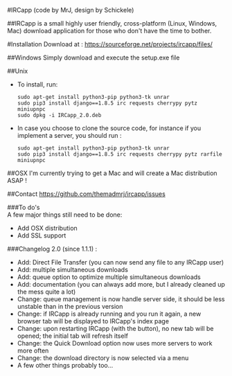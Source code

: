#IRCapp (code by MrJ, design by Schickele)

##IRCapp is a small highly user friendly, cross-platform (Linux, Windows, Mac) download application for those who don't have the time to bother.

#Installation
Download at : <https://sourceforge.net/projects/ircapp/files/>

##Windows
Simply download and execute the setup.exe file

##Unix
*   To install, run:         
     
        sudo apt-get install python3-pip python3-tk unrar
        sudo pip3 install django==1.8.5 irc requests cherrypy pytz miniupnpc
        sudo dpkg -i IRCapp_2.0.deb
*   In case you choose to clone the source code, for instance if you implement a server, you should run :

        sudo apt-get install python3-pip python3-tk unrar       
        sudo pip3 install django==1.8.5 irc requests cherrypy pytz rarfile miniupnpc
##OSX
I'm currently trying to get a Mac and will create a Mac distribution ASAP !

##Contact
https://github.com/themadmrj/ircapp/issues

###To do's  
A few major things still need to be done:  

*   Add OSX distribution
*   Add SSL support

###Changelog 2.0 (since 1.1.1) :
*   Add: Direct File Transfer (you can now send any file to any IRCapp user)
*   Add: multiple simultaneous downloads
*   Add: queue option to optimize multiple simultaneous downloads
*   Add: documentation (you can always add more, but I already cleaned up the mess quite a lot)
*   Change: queue management is now handle server side, it should be less unstable than in the previous version
*   Change: if IRCapp is already running and you run it again, a new browser tab will be displayed to IRCapp's index page
*   Change: upon restarting IRCapp (with the button), no new tab will be opened; the initial tab will refresh itself
*   Change: the Quick Download option now uses more servers to work more often
*   Change: the download directory is now selected via a menu
*   A few other things probably too...


